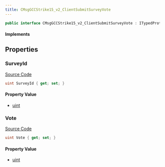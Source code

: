 ```yaml
---
title: CMsgGCCStrike15_v2_ClientSubmitSurveyVote
---
```


```csharp
public interface CMsgGCCStrike15_v2_ClientSubmitSurveyVote : ITypedProtobuf<CMsgGCCStrike15_v2_ClientSubmitSurveyVote>, INativeHandle
```

#### Implements

## Properties

### SurveyId

[Source Code](https://github.com/swiftly-solution/swiftlys2/blob/beta/managed/src/SwiftlyS2.Generated/Protobufs/Interfaces/CMsgGCCStrike15_v2_ClientSubmitSurveyVote.cs#L13)

```csharp
uint SurveyId { get; set; }
```

#### Property Value

- [uint](https://learn.microsoft.com/dotnet/api/system.uint32)

### Vote

[Source Code](https://github.com/swiftly-solution/swiftlys2/blob/beta/managed/src/SwiftlyS2.Generated/Protobufs/Interfaces/CMsgGCCStrike15_v2_ClientSubmitSurveyVote.cs#L16)

```csharp
uint Vote { get; set; }
```

#### Property Value

- [uint](https://learn.microsoft.com/dotnet/api/system.uint32)

